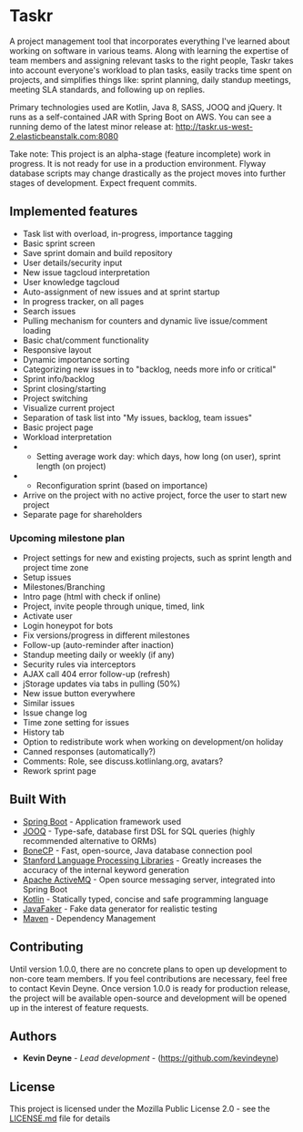 # Taskr 
 
A project management tool that incorporates everything I've learned about working on software in various teams. Along with learning the expertise of team members and assigning relevant tasks to the right people, Taskr takes into account everyone's workload to plan tasks, easily tracks time spent on projects, and simplifies things like: sprint planning, daily standup meetings, meeting SLA standards, and following up on replies. 
 
Primary technologies used are Kotlin, Java 8, SASS, JOOQ and jQuery. It runs as a self-contained JAR with Spring Boot on AWS. You can see a running demo of the latest minor release at: http://taskr.us-west-2.elasticbeanstalk.com:8080 
 
Take note: This project is an alpha-stage (feature incomplete) work in progress. It is not ready for use in a production environment. Flyway database scripts may change drastically as the project moves into further stages of development. Expect frequent commits. 
 
## Implemented features 
 
* Task list with overload, in-progress, importance tagging 
* Basic sprint screen 
* Save sprint domain and build repository 
* User details/security input 
* New issue tagcloud interpretation 
* User knowledge tagcloud 
* Auto-assignment of new issues and at sprint startup 
* In progress tracker, on all pages 
* Search issues 
* Pulling mechanism for counters and dynamic live issue/comment loading 
* Basic chat/comment functionality 
* Responsive layout 
* Dynamic importance sorting 
* Categorizing new issues in to "backlog, needs more info or critical" 
* Sprint info/backlog 
* Sprint closing/starting 
* Project switching 
* Visualize current project 
* Separation of task list into "My issues, backlog, team issues" 
* Basic project page 
* Workload interpretation 
* *  Setting average work day: which days, how long (on user), sprint length (on project) 
* *  Reconfiguration sprint (based on importance) 
* Arrive on the project with no active project, force the user to start new project 
* Separate page for shareholders 
 
### Upcoming milestone plan 
* Project settings for new and existing projects, such as sprint length and project time zone 
* Setup issues 
* Milestones/Branching 
* Intro page (html with check if online) 
* Project, invite people through unique, timed, link 
* Activate user 
* Login honeypot for bots 
* Fix versions/progress in different milestones 
* Follow-up (auto-reminder after inaction) 
* Standup meeting daily or weekly (if any) 
* Security rules via interceptors 
* AJAX call 404 error follow-up (refresh) 
* jStorage updates via tabs in pulling (50%) 
* New issue button everywhere 
* Similar issues 
* Issue change log 
* Time zone setting for issues 
* History tab 
* Option to redistribute work when working on development/on holiday 
* Canned responses (automatically?) 
* Comments: Role, see discuss.kotlinlang.org, avatars? 
* Rework sprint page 
 
## Built With 
 
* [Spring Boot](https://projects.spring.io/spring-boot/) - Application framework used 
* [JOOQ](https://www.jooq.org/) - Type-safe, database first DSL for SQL queries (highly recommended alternative to ORMs) 
* [BoneCP](http://jolbox.com) - Fast, open-source, Java database connection pool 
* [Stanford Language Processing Libraries](https://nlp.stanford.edu/software/) - Greatly increases the accuracy of the internal keyword generation 
* [Apache ActiveMQ](http://activemq.apache.org/) - Open source messaging server, integrated into Spring Boot 
* [Kotlin](https://kotlinlang.org/) - Statically typed, concise and safe programming language 
* [JavaFaker](https://github.com/DiUS/java-faker) - Fake data generator for realistic testing 
* [Maven](https://maven.apache.org/) - Dependency Management 
 
## Contributing 
 
Until version 1.0.0, there are no concrete plans to open up development to non-core team members. If you feel contributions are necessary, feel free to contact Kevin Deyne. Once version 1.0.0 is ready for production release, the project will be available open-source and development will be opened up in the interest of feature requests. 
 
## Authors 
 
* **Kevin Deyne** - *Lead development* - (https://github.com/kevindeyne) 
 
## License 
 
This project is licensed under the Mozilla Public License 2.0 - see the [LICENSE.md](LICENSE.md) file for details 